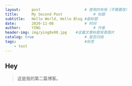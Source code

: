 ```yaml
---
layout:     post   				    # 使用的布局（不需要改）
title:      My Second Post 				# 标题 
subtitle:   Hello World, Hello Blog #副标题
date:       2020-11-08 				# 时间
author:     YING 						# 作者
header-img: img/ying0x00.jpg 	#这篇文章标题背景图片
catalog: true 						# 是否归档
tags:								#标签
    - test
---
```

## Hey
>这是我的第二篇博客。